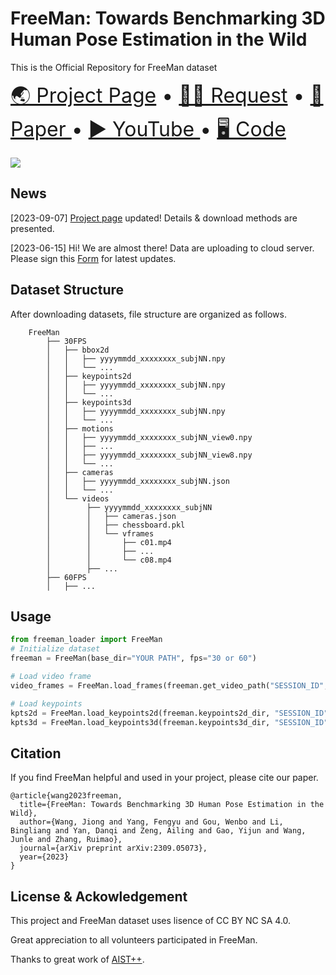 # FreeMan: Towards Benchmarking 3D Human Pose Estimation in the Wild
This is the Official Repository for FreeMan dataset

<p align="left">
    <font size='6'>
    <a href="https://wangjiongw.github.io/freeman" target="_blank">🌏 Project Page</a> • 
      <a href="https://wangjiongw.github.io/freeman/download.html" target="_blank">🙋‍♂️ Request</a> • 
      <a href="https://arxiv.org/abs/2309.05073" target="_blank">📄 Paper </a> • 
      <a href="https://www.youtube.com/watch?v=g2h1YW-3n5k" target="_blank">▶️ YouTube </a> • 
      <a href="https://github.com/wangjiongw/FreeMan_API" target="_blank">🖥️ Code </a>
    </font>
</p>

![](./figs/Intro.png)

## News
[2023-09-07]
[Project page](https://wangjiongw.github.io/freeman) updated! Details & download methods are presented.

[2023-06-15]
Hi! We are almost there! Data are uploading to cloud server. Please sign this [Form](https://forms.gle/XN3UE6ZqPYyQG76Y7) for latest updates.

## Dataset Structure
After downloading datasets, file structure are organized as follows.
```
    FreeMan
        ├── 30FPS
        │   ├── bbox2d
        │   │   ├── yyyymmdd_xxxxxxxx_subjNN.npy
        │   │   └── ...
        │   ├── keypoints2d
        │   │   ├── yyyymmdd_xxxxxxxx_subjNN.npy
        │   │   └── ...
        │   ├── keypoints3d
        │   │   ├── yyyymmdd_xxxxxxxx_subjNN.npy
        │   │   └── ...
        │   ├── motions
        │   │   ├── yyyymmdd_xxxxxxxx_subjNN_view0.npy
        │   │   ├── ...
        │   │   ├── yyyymmdd_xxxxxxxx_subjNN_view8.npy
        │   │   └── ...
        │   ├── cameras
        │   │   ├── yyyymmdd_xxxxxxxx_subjNN.json
        │   │   └── ...
        │   └── videos
        │        ├── yyyymmdd_xxxxxxxx_subjNN
        │        │   ├── cameras.json
        │        │   ├── chessboard.pkl
        │        │   └── vframes
        │        │       ├── c01.mp4
        │        │       ├── ...
        │        │       └── c08.mp4
        │        ├── ...
        ├── 60FPS
        │   ├── ...
```

## Usage
```python
from freeman_loader import FreeMan
# Initialize dataset
freeman = FreeMan(base_dir="YOUR PATH", fps="30 or 60")

# Load video frame
video_frames = FreeMan.load_frames(freeman.get_video_path("SESSION_ID", "CAM ID"))

# Load keypoints
kpts2d = FreeMan.load_keypoints2d(freeman.keypoints2d_dir, "SESSION_ID")
kpts3d = FreeMan.load_keypoints3d(freeman.keypoints3d_dir, "SESSION_ID")

```

## Citation

If you find FreeMan helpful and used in your project, please cite our paper.
```
@article{wang2023freeman,
  title={FreeMan: Towards Benchmarking 3D Human Pose Estimation in the Wild},
  author={Wang, Jiong and Yang, Fengyu and Gou, Wenbo and Li, Bingliang and Yan, Danqi and Zeng, Ailing and Gao, Yijun and Wang, Junle and Zhang, Ruimao},
  journal={arXiv preprint arXiv:2309.05073},
  year={2023}
}
```

## License & Ackowledgement

This project and FreeMan dataset uses lisence of CC BY NC SA 4.0.

Great appreciation to all volunteers participated in FreeMan.

Thanks to great work of [AIST++](https://github.com/google/aistplusplus_api).
